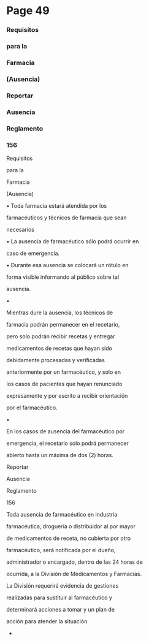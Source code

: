 # Page 49

### Requisitos

### para la

### Farmacia

### (Ausencia)

### Reportar

### Ausencia

### Reglamento

### 156

Requisitos

para la

Farmacia

(Ausencia)

• Toda farmacia estará atendida por los

farmacéuticos y técnicos de farmacia que sean

necesarios

• La ausencia de farmacéutico sólo podrá ocurrir en

caso de emergencia.

• Durante esa ausencia se colocará un rótulo en

forma visible informando al público sobre tal

ausencia.

•

Mientras dure la ausencia, los técnicos de

farmacia podrán permanecer en el recetario,

pero solo podrán recibir recetas y entregar

medicamentos de recetas que hayan sido

debidamente procesadas y verificadas

anteriormente por un farmacéutico, y solo en

los casos de pacientes que hayan renunciado

expresamente y por escrito a recibir orientación

por el farmacéutico.

•

En los casos de ausencia del farmacéutico por

emergencia, el recetario solo podrá permanecer

abierto hasta un máxima de dos (2) horas.

Reportar

Ausencia

Reglamento

156

Toda ausencia de farmacéutico en industria

farmacéutica, droguería o distribuidor al por mayor

de medicamentos de receta, no cubierta por otro

farmacéutico, será notificada por el dueño,

administrador o encargado, dentro de las 24 horas de

ocurrida, a la División de Medicamentos y Farmacias.

La División requerirá evidencia de gestiones

realizadas para sustituir al farmacéutico y

determinará acciones a tomar y un plan de

acción para atender la situación

*

